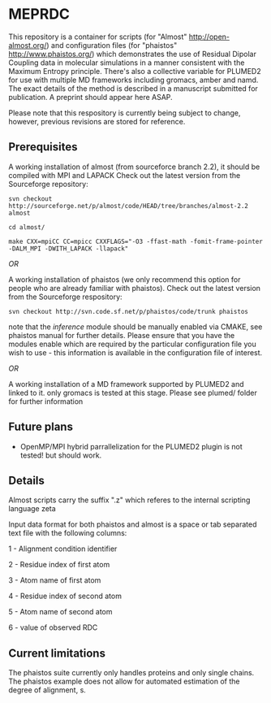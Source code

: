 # MEPRDC
This repository is a container for scripts (for "Almost" http://open-almost.org/) and configuration files (for "phaistos" http://www.phaistos.org/) which demonstrates the use of Residual Dipolar Coupling data in molecular simulations in a manner consistent with the Maximum Entropy principle. There's also a collective variable for PLUMED2 for use with multiple MD frameworks including gromacs, amber and namd. The exact details of the method is described in a manuscript submitted for publication. A preprint should appear here ASAP. 

Please note that this respository is currently being subject to change, however, previous revisions are stored for reference.

## Prerequisites  
A working installation of almost (from sourceforce branch 2.2), it should be compiled with MPI and LAPACK
Check out the latest version from the Sourceforge repository:
```
svn checkout http://sourceforge.net/p/almost/code/HEAD/tree/branches/almost-2.2 almost

cd almost/

make CXX=mpiCC CC=mpicc CXXFLAGS="-O3 -ffast-math -fomit-frame-pointer -DALM_MPI -DWITH_LAPACK -llapack"

```
_OR_

A working installation of phaistos (we only recommend this option for people who are already familiar with phaistos). Check out the latest version from the Sourceforge respository:
```
svn checkout http://svn.code.sf.net/p/phaistos/code/trunk phaistos
```
note that the _inference_ module should be manually enabled via CMAKE, see phaistos manual for further details.
Please ensure that you have the modules enable which are required by the particular configuration file you wish to use - this information is available in the configuration file of interest. 

_OR_

A working installation of a MD framework supported by PLUMED2 and linked to it. only gromacs is tested at this stage. Please see plumed/ folder for further information

## Future plans

- OpenMP/MPI hybrid parrallelization for the PLUMED2 plugin is not tested! but should work.

## Details 
Almost scripts carry the suffix ".z" which referes to the internal scripting language zeta

Input data format for both phaistos and almost is a space or tab separated text file with the following columns:

1 - Alignment condition identifier

2 - Residue index of first atom

3 - Atom name of first atom

4 - Residue index of second atom

5 - Atom name of second atom

6 - value of observed RDC
 

## Current limitations 

The phaistos suite currently only handles proteins and only single chains. The phaistos example does not allow for automated estimation of the degree of alignment, s.



